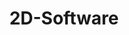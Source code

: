 ---
title: 2D-Software
eleventyNavigation:
  title: 2D-Software
  key: de_fab_graphics
  parent: de_fab
  order: 1
layout: "../en/fab/01_graphics.md"
locale: de
---